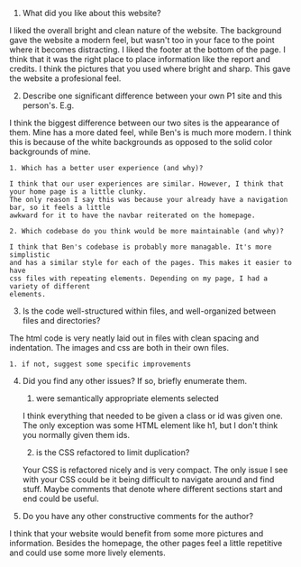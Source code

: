 1. What did you like about this website?

I liked the overall bright and clean nature of the website. The background gave the website
a modern feel, but wasn't too in your face to the point where it becomes distracting. I liked the
footer at the bottom of the page. I think that it was the right place to place information like the
report and credits. I think the pictures that you used where bright and sharp. This gave the website
a profesional feel.

2. Describe one significant difference between your own P1 site and this person's. E.g.

I think the biggest difference between our two sites is the appearance of them. Mine has a more
dated feel, while Ben's is much more modern. I think this is because of the white backgrounds
as opposed to the solid color backgrounds of mine.

    1. Which has a better user experience (and why)?

    I think that our user experiences are similar. However, I think that your home page is a little clunky.
    The only reason I say this was because your already have a navigation bar, so it feels a little
    awkward for it to have the navbar reiterated on the homepage.

    2. Which codebase do you think would be more maintainable (and why)?

    I think that Ben's codebase is probably more managable. It's more simplistic
    and has a similar style for each of the pages. This makes it easier to have
    css files with repeating elements. Depending on my page, I had a variety of different
    elements.

3. Is the code well-structured within files, and well-organized between files and directories?

The html code is very neatly laid out in files with clean spacing and indentation. The images
and css are both in their own files. 

    1. if not, suggest some specific improvements

4. Did you find any other issues? If so, briefly enumerate them.

    1. were semantically appropriate elements selected

    I think everything that needed to be given a class or id was given one. The only exception
    was some HTML element like h1, but I don't think you normally given them ids.


    2. is the CSS refactored to limit duplication?

    Your CSS is refactored nicely and is very compact. The only issue I see
    with your CSS could be it being difficult to navigate around and find stuff.
    Maybe comments that denote where different sections start and end could be useful.

5. Do you have any other constructive comments for the author?
    
I think that your website would benefit from some more pictures and information.
Besides the homepage, the other pages feel a little repetitive and could
use some more lively elements.
